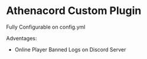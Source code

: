 # Athenacord Custom Plugin #

Fully Configurable on config.yml

Adventages:
- Online Player Banned Logs on Discord Server
